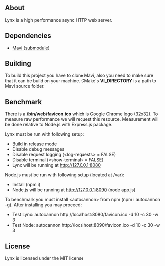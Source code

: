 ## About
Lynx is a high performance async HTTP web server.

## Dependencies
* [Mavi (submodule)](https://github.com/romanpunia/mavi)

## Building
To build this project you have to clone Mavi, also you need to make sure that it can be build on your machine. CMake's **VI_DIRECTORY** is a path to Mavi source folder.

## Benchmark
There is a **/bin/web/favicon.ico** which is Google Chrome logo (32x32). To measure raw performance we will request this resource. Measurement will be done relative to Node.js with Express.js package.

Lynx must be run with following setup:
- Build in release mode
- Disable debug messages
- Disable request logging (\<log-requests\> = FALSE)
- Disable terminal (\<show-terminal\> = FALSE)
- Lynx will be running at http://127.0.0.1:8080

Node.js must be run with following setup (located at /var):
- Install (npm i)
- Node.js will be running at http://127.0.0.1:8090 (node app.js)

To benchmark you must install \<autocannon\> from npm (npm i autocannon -g). After installing you may proceed:
- Test Lynx: autocannon http://localhost:8080/favicon.ico -d 10 -c 30 -w 3
- Test Node: autocannon http://localhost:8090/favicon.ico -d 10 -c 30 -w 3

## License
Lynx is licensed under the MIT license